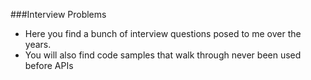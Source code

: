 ###Interview Problems

* Here you find a bunch of interview questions posed to me over the years.
* You will also find code samples that walk through never been used before APIs
